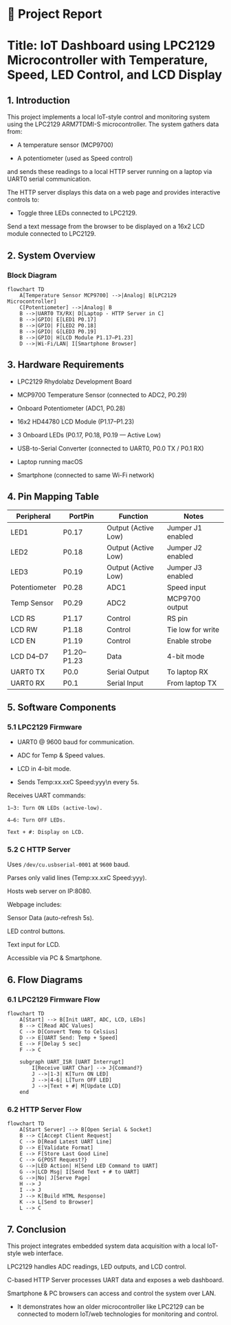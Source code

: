 # 📑 Project Report

# Title: IoT Dashboard using LPC2129 Microcontroller with Temperature, Speed, LED Control, and LCD Display

## 1. Introduction

This project implements a local IoT-style control and monitoring system using the LPC2129 ARM7TDMI-S microcontroller.
The system gathers data from:

- A temperature sensor (MCP9700)

- A potentiometer (used as Speed control)

and sends these readings to a local HTTP server running on a laptop via UART0 serial communication.

The HTTP server displays this data on a web page and provides interactive controls to:

- Toggle three LEDs connected to LPC2129.

Send a text message from the browser to be displayed on a 16x2 LCD module connected to LPC2129.

## 2. System Overview
### Block Diagram
```mermaid
flowchart TD
    A[Temperature Sensor MCP9700] -->|Analog| B[LPC2129 Microcontroller]
    C[Potentiometer] -->|Analog| B
    B -->|UART0 TX/RX| D[Laptop - HTTP Server in C]
    B -->|GPIO| E[LED1 P0.17]
    B -->|GPIO| F[LED2 P0.18]
    B -->|GPIO| G[LED3 P0.19]
    B -->|GPIO| H[LCD Module P1.17–P1.23]
    D -->|Wi-Fi/LAN| I[Smartphone Browser]
```
## 3. Hardware Requirements

- LPC2129 Rhydolabz Development Board

- MCP9700 Temperature Sensor (connected to ADC2, P0.29)

- Onboard Potentiometer (ADC1, P0.28)

- 16x2 HD44780 LCD Module (P1.17–P1.23)

- 3 Onboard LEDs (P0.17, P0.18, P0.19 — Active Low)

- USB-to-Serial Converter (connected to UART0, P0.0 TX / P0.1 RX)

- Laptop running macOS

- Smartphone (connected to same Wi-Fi network)

## 4. Pin Mapping Table

|Peripheral|PortPin|Function|Notes|
|---|---|---|---|
|LED1|P0.17	|Output (Active Low)	|Jumper J1 enabled|
|LED2|	P0.18|	Output (Active Low)	|Jumper J2 enabled|
|LED3|	P0.19|	Output (Active Low)	|Jumper J3 enabled|
|Potentiometer|	P0.28|	ADC1|	Speed input|
|Temp Sensor	|P0.29	|ADC2	|MCP9700 output|
|LCD RS	|P1.17	|Control	|RS pin|
|LCD RW	|P1.18	|Control	|Tie low for write|
|LCD EN	|P1.19	|Control	|Enable strobe|
|LCD D4–D7	|P1.20–P1.23	|Data	|4-bit mode|
|UART0 TX	|P0.0	|Serial Output	|To laptop RX|
|UART0 RX	|P0.1	|Serial Input	|From laptop TX|
## 5. Software Components
### 5.1 LPC2129 Firmware

- UART0 @ 9600 baud for communication.

- ADC for Temp & Speed values.

- LCD in 4-bit mode.

- Sends Temp:xx.xxC Speed:yyy\n every 5s.

Receives UART commands:
```
1–3: Turn ON LEDs (active-low).

4–6: Turn OFF LEDs.

Text + #: Display on LCD.
```

### 5.2 C HTTP Server

Uses ```/dev/cu.usbserial-0001``` at ```9600``` baud.

Parses only valid lines (Temp:xx.xxC Speed:yyy).

Hosts web server on IP:8080.

Webpage includes:

Sensor Data (auto-refresh 5s).

LED control buttons.

Text input for LCD.

Accessible via PC & Smartphone.

## 6. Flow Diagrams
### 6.1 LPC2129 Firmware Flow
```mermaid
flowchart TD
    A[Start] --> B[Init UART, ADC, LCD, LEDs]
    B --> C[Read ADC Values]
    C --> D[Convert Temp to Celsius]
    D --> E[UART Send: Temp + Speed]
    E --> F[Delay 5 sec]
    F --> C

    subgraph UART_ISR [UART Interrupt]
        I[Receive UART Char] --> J{Command?}
        J -->|1-3| K[Turn ON LED]
        J -->|4-6| L[Turn OFF LED]
        J -->|Text + #| M[Update LCD]
    end
```
### 6.2 HTTP Server Flow
```mermaid
flowchart TD
    A[Start Server] --> B[Open Serial & Socket]
    B --> C[Accept Client Request]
    C --> D[Read Latest UART Line]
    D --> E[Validate Format]
    E --> F[Store Last Good Line]
    C --> G{POST Request?}
    G -->|LED Action| H[Send LED Command to UART]
    G -->|LCD Msg| I[Send Text + # to UART]
    G -->|No| J[Serve Page]
    H --> J
    I --> J
    J --> K[Build HTML Response]
    K --> L[Send to Browser]
    L --> C
```
## 7. Conclusion

This project integrates embedded system data acquisition with a local IoT-style web interface.

LPC2129 handles ADC readings, LED outputs, and LCD control.

C-based HTTP Server processes UART data and exposes a web dashboard.

Smartphone & PC browsers can access and control the system over LAN.

- It demonstrates how an older microcontroller like LPC2129 can be connected to modern IoT/web technologies for monitoring and control.